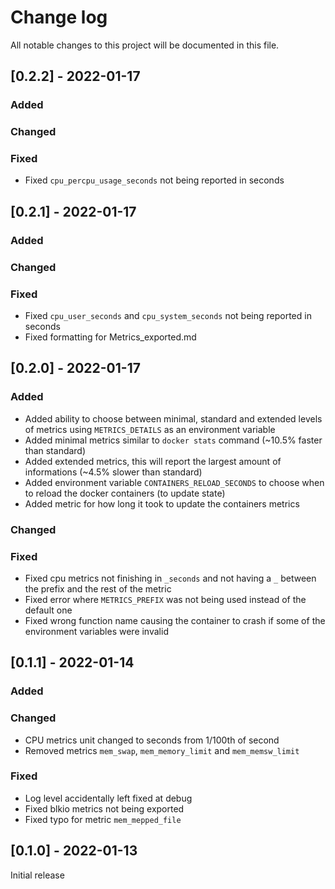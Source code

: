# Change log
All notable changes to this project will be documented in this file.

## [0.2.2] - 2022-01-17

### Added

### Changed

### Fixed
- Fixed `cpu_percpu_usage_seconds` not being reported in seconds


## [0.2.1] - 2022-01-17

### Added

### Changed

### Fixed
- Fixed `cpu_user_seconds` and `cpu_system_seconds` not being reported in seconds
- Fixed formatting for Metrics_exported.md

## [0.2.0] - 2022-01-17

### Added
- Added ability to choose between minimal, standard and extended levels of metrics using `METRICS_DETAILS` as an environment variable
- Added minimal metrics similar to `docker stats` command (~10.5% faster than standard)
- Added extended metrics, this will report the largest amount of informations (~4.5% slower than standard)
- Added environment variable `CONTAINERS_RELOAD_SECONDS` to choose when to reload the docker containers (to update state)
- Added metric for how long it took to update the containers metrics

### Changed

### Fixed
- Fixed cpu metrics not finishing in `_seconds` and not having a `_` between the prefix and the rest of the metric
- Fixed error where `METRICS_PREFIX` was not being used instead of the default one
- Fixed wrong function name causing the container to crash if some of the environment variables were invalid

## [0.1.1] - 2022-01-14

### Added

### Changed
- CPU metrics unit changed to seconds from 1/100th of second
- Removed metrics `mem_swap`, `mem_memory_limit` and `mem_memsw_limit`

### Fixed
- Log level accidentally left fixed at debug
- Fixed blkio metrics not being exported
- Fixed typo for metric `mem_mepped_file`

## [0.1.0] - 2022-01-13
Initial release